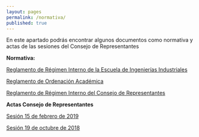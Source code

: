 ```yaml
---
layout: pages
permalink: /normativa/
published: true
---
```

En este apartado podrás encontrar algunos documentos como normativa y actas de las sesiones del Consejo de Representantes

**Normativa:**

[Reglamento de Régimen Interno de la Escuela de Ingenierías Industriales](https://www.eii.uva.es/escuela/documentos/filesNormativa/Eii_reglamento_interno.pdf)

[Reglamento de Ordenación Académica](http://www.uva.es/export/sites/uva/1.lauva/1.04.secretariageneral/_documentos/VII.4.Reglamento-de-Ordenacion-Academica.pdf)

[Reglamento de Régimen Interno del Consejo de Representantes](https://drive.google.com/file/d/1IRd-VJOvEtN9D5aGHz2LxkaFA4FW0J3d/view?usp=sharing)

**Actas Consejo de Representantes** 

[Sesión 15 de febrero de 2019](https://drive.google.com/file/d/1gjCGmF4XaHGceQAVJOet4_J8m2_Nta8x/view?usp=sharing)

[Sesión 19 de octubre de 2018](https://drive.google.com/file/d/1GI7MhLm-XYgtNIoMKsf6E30hTg-fE2dc/view?usp=sharing)
